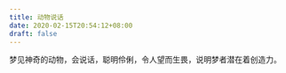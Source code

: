 ```yaml
---
title: 动物说话
date: 2020-02-15T20:54:12+08:00
draft: false
---
```


梦见神奇的动物，会说话，聪明伶俐，令人望而生畏，说明梦者潜在着创造力。